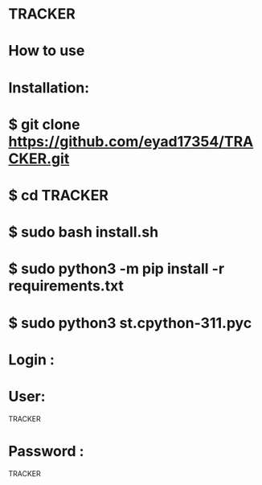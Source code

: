 # TRACKER
# How to use 

# Installation:

# $ git clone https://github.com/eyad17354/TRACKER.git
# $ cd TRACKER
# $ sudo bash install.sh
# $ sudo python3 -m pip install -r requirements.txt
# $ sudo python3 st.cpython-311.pyc
# Login :
# User:
TRACKER
# Password :
TRACKER
